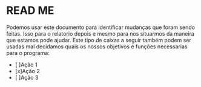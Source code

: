 # READ ME
Podemos usar este documento para identificar mudanças que foram sendo feitas. Isso para o relatorio depois e mesmo para nos situarmos da maneira que estamos pode ajudar.
Este tipo de caixas a seguir também podem ser usadas mal decidamos quais os nossos objetivos e funções necessarias para o programa:
- [ ]Ação 1
- [x]Ação 2
- [ ]Ação 3
